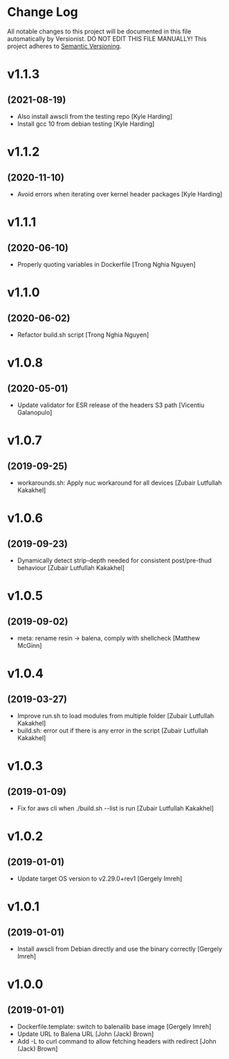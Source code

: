 # Change Log

All notable changes to this project will be documented in this file
automatically by Versionist. DO NOT EDIT THIS FILE MANUALLY!
This project adheres to [Semantic Versioning](http://semver.org/).

# v1.1.3
## (2021-08-19)

* Also install awscli from the testing repo [Kyle Harding]
* Install gcc 10 from debian testing [Kyle Harding]

# v1.1.2
## (2020-11-10)

* Avoid errors when iterating over kernel header packages [Kyle Harding]

# v1.1.1
## (2020-06-10)

* Properly quoting variables in Dockerfile [Trong Nghia Nguyen]

# v1.1.0
## (2020-06-02)

* Refactor build.sh script [Trong Nghia Nguyen]

# v1.0.8
## (2020-05-01)

* Update validator for ESR release of the headers S3 path [Vicentiu Galanopulo]

# v1.0.7
## (2019-09-25)

* workarounds.sh: Apply nuc workaround for all devices [Zubair Lutfullah Kakakhel]

# v1.0.6
## (2019-09-23)

* Dynamically detect strip-depth needed for consistent post/pre-thud behaviour [Zubair Lutfullah Kakakhel]

# v1.0.5
## (2019-09-02)

* meta: rename resin -> balena, comply with shellcheck [Matthew McGinn]

# v1.0.4
## (2019-03-27)

* Improve run.sh to load modules from multiple folder [Zubair Lutfullah Kakakhel]
* build.sh: error out if there is any error in the script [Zubair Lutfullah Kakakhel]

# v1.0.3
## (2019-01-09)

* Fix for aws cli when ./build.sh --list is run [Zubair Lutfullah Kakakhel]

# v1.0.2
## (2019-01-01)

* Update target OS version to v2.29.0+rev1 [Gergely Imreh]

# v1.0.1
## (2019-01-01)

* Install awscli from Debian directly and use the binary correctly [Gergely Imreh]

# v1.0.0
## (2019-01-01)

* Dockerfile.template: switch to balenalib base image [Gergely Imreh]
* Update URL to Balena URL [John (Jack) Brown]
* Add -L to curl command to allow fetching headers with redirect [John (Jack) Brown]
